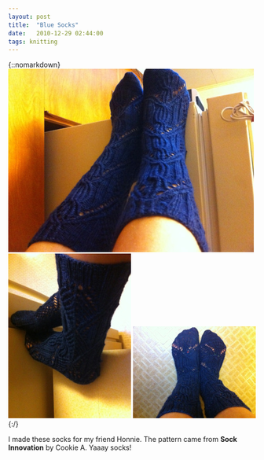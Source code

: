 ```yaml
---
layout: post
title:  "Blue Socks"
date:   2010-12-29 02:44:00
tags: knitting
---
```

{::nomarkdown}
<img src="/uploads/2010/11/socks01.jpg">
<img src="/uploads/2010/11/socks02.jpg">
<img src="/uploads/2010/11/socks03.jpg">
{:/}

I made these socks for my friend Honnie. The pattern came from **Sock Innovation** by Cookie A. Yaaay socks!
